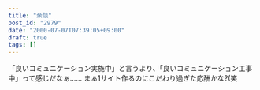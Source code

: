 ```yaml
---
title: "余談"
post_id: "2979"
date: "2000-07-07T07:39:05+09:00"
draft: true
tags: []
---
```



「良いコミュニケーション実施中」と言うより、「良いコミュニケーション工事中」って感じだなぁ…… まぁ1サイト作るのにこだわり過ぎた応酬かな?(笑
